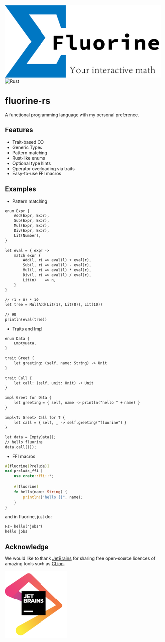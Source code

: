 ![Logo](logo/fluorine-logo.png)
![Rust](https://github.com/imkiva/fluorine-rs/workflows/Rust/badge.svg)

fluorine-rs
============

A functional programming language with my personal preference.

## Features
- Trait-based OO
- Generic Types
- Pattern matching
- Rust-like enums
- Optional type hints
- Operator overloading via traits
- Easy-to-use FFI macros

## Examples
- Pattern matching
```fluorine
enum Expr {
    Add(Expr, Expr),
    Sub(Expr, Expr),
    Mul(Expr, Expr),
    Div(Expr, Expr),
    Lit(Number),
}

let eval = { expr ->
    match expr {
        Add(l, r) => eval(l) + eval(r),
        Sub(l, r) => eval(l) - eval(r),
        Mul(l, r) => eval(l) * eval(r),
        Div(l, r) => eval(l) / eval(r),
        Lit(n)    => n,
    }
}

// (1 + 8) * 10
let tree = Mul(Add(Lit(1), Lit(8)), Lit(10))

// 90
println(eval(tree))
```

- Traits and Impl
```fluorine
enum Data {
    EmptyData,
}

trait Greet {
    let greeting: (self, name: String) -> Unit
}

trait Call {
    let call: (self, unit: Unit) -> Unit
}

impl Greet for Data {
    let greeting = { self, name -> println("hello " + name) }
}

impl<T: Greet> Call for T {
    let call = { self, _ -> self.greeting("fluorine") }
}

let data = EmptyData();
// hello fluorine
data.call(());
```

- FFI macros
```rust
#[fluorine(Prelude)]
mod prelude_ffi {
    use crate::ffi::*;
    
    #[fluorine]
    fn hello(name: String) {
        println!("hello {}", name);
    }
}
```

and in fluorine, just do:
```fluorine
Fs> hello("jobs")
hello jobs
```

## Acknowledge

We would like to thank [JetBrains](https://www.jetbrains.com/?from=mozart++) for sharing free
open-source licences of amazing tools such as [CLion](https://www.jetbrains.com/idea/?from=mozart++).

[<img src="logo/jetbrains.png" width="200"/>](https://www.jetbrains.com/?from=mozart++)

